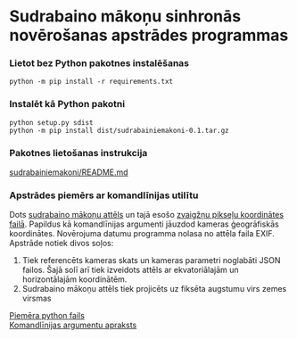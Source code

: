 # Sudrabaino mākoņu sinhronās novērošanas apstrādes programmas

### Lietot bez Python pakotnes instalēšanas
```python -m pip install -r requirements.txt```

### Instalēt kā Python pakotni

```
python setup.py sdist
python -m pip install dist/sudrabainiemakoni-0.1.tar.gz
```
### Pakotnes lietošanas instrukcija
[sudrabainiemakoni/README.md](sudrabainiemakoni/README.md)

### Apstrādes piemērs ar komandlīnijas utilītu

Dots [sudrabaino mākoņu attēls](examples/TestCommandLine/js_202206120030.jpg) un tajā esošo [zvaigžņu pikseļu koordinātes failā](examples/TestCommandLine/js_202206120030_zvaigznes.txt).  Papildus kā komandlīnijas argumenti jāuzdod kameras ģeogrāfiskās koordinātes. Novērojuma datumu programma nolasa no attēla faila EXIF.  
Apstrāde notiek divos soļos: 
1. Tiek referencēts kameras skats un kameras parametri noglabāti JSON failos. Šajā solī arī tiek izveidots attēls ar ekvatoriālajām un horizontālajām koordinātēm. 
2. Sudrabaino mākoņu attēls tiek projicēts uz fiksēta augstumu virs zemes virsmas  
  
[Piemēra python fails](examples/TestCommandLine/testSM.py)  
[Komandlīnijas argumentu apraksts](examples/TestCommandLine/readme.md)



